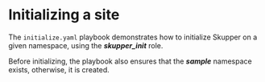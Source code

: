 # Initializing a site

The `initialize.yaml` playbook demonstrates how to initialize Skupper
on a given namespace, using the **_skupper_init_** role.

Before initializing, the playbook also ensures that the **_sample_**
namespace exists, otherwise, it is created.

